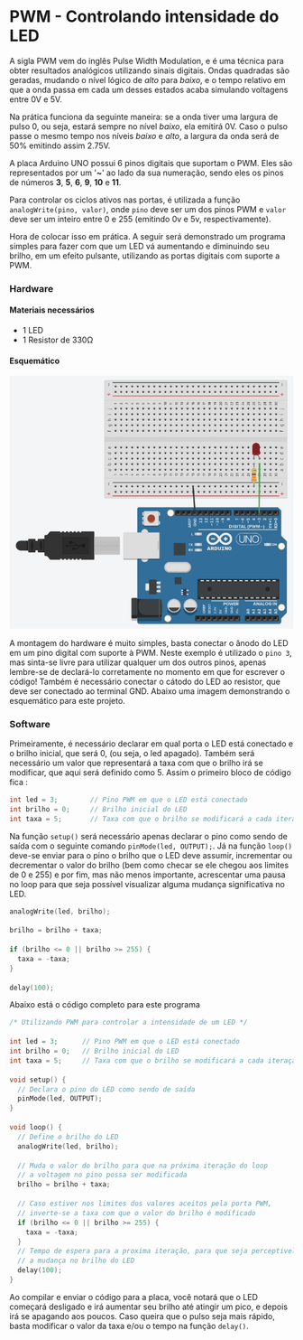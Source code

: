 # PWM - Controlando intensidade do LED

A sigla PWM vem do inglês Pulse Width Modulation, e é uma técnica para obter resultados analógicos utilizando sinais digitais. Ondas quadradas são geradas, mudando o nível lógico de *alto* para *baixo*, e o tempo relativo em que a onda passa em cada um desses estados acaba simulando voltagens entre 0V e 5V.

Na prática funciona da seguinte maneira: se a onda tiver uma largura de pulso 0, ou seja, estará sempre no nível *baixo*, ela emitirá 0V. Caso o pulso passe o mesmo tempo nos níveis *baixo* e *alto*, a largura da onda será de 50% emitindo assim 2.75V.

[//]: # (Colocar gráficos representando isso)

A placa Arduino UNO possui 6 pinos digitais que suportam o PWM. Eles são representados por um '__~__' ao lado da sua numeração, sendo eles os pinos de números __3__, __5__, __6__, __9__, __10__ e __11__. 

Para controlar os ciclos ativos nas portas, é utilizada a função  `analogWrite(pino, valor)`, onde `pino` deve ser um dos pinos PWM e `valor` deve ser um inteiro entre 0 e 255 (emitindo 0v e 5v, respectivamente). 


Hora de colocar isso em prática. A seguir será demonstrado um programa simples para fazer com que um LED vá aumentando e diminuindo seu brilho, em um efeito pulsante, utilizando as portas digitais com suporte a PWM.

### Hardware
#### Materiais necessários
+ 1 LED 
+ 1 Resistor de 330Ω

#### Esquemático

![Esquemático do projeto](./images/pwm.png)

A montagem do hardware é muito simples, basta conectar o ânodo do LED em um pino digital com suporte à PWM. Neste exemplo é utilizado o `pino 3`, mas sinta-se livre para utilizar qualquer um dos outros pinos, apenas lembre-se de declará-lo corretamente no momento em que for escrever o código! Também é necessário conectar o cátodo do LED ao resistor, que deve ser conectado ao terminal GND. Abaixo uma imagem demonstrando o esquemático para este projeto.


### Software

Primeiramente, é necessário declarar em qual porta o LED está conectado e o brilho inicial, que será 0, (ou seja, o led apagado). Também será necessário um valor que representará a taxa com que o brilho irá se modificar, que aqui será definido como 5. Assim o primeiro bloco de código fica :
 
``` C
int led = 3;		// Pino PWM em que o LED está conectado
int brilho = 0;		// Brilho inicial do LED
int taxa = 5;		// Taxa com que o brilho se modificará a cada iteração
```

Na função `setup()` será necessário apenas declarar o pino como sendo de saída com o seguinte comando `pinMode(led, OUTPUT);`. Já na função `loop()` deve-se enviar para o pino o brilho que o LED deve assumir, incrementar ou decrementar o valor do brilho (bem como checar se ele chegou aos limites de 0 e 255) e por fim, mas não menos importante, acrescentar uma pausa no loop para que seja possível visualizar alguma mudança significativa no LED. 

``` C
analogWrite(led, brilho);   

brilho = brilho + taxa;

if (brilho <= 0 || brilho >= 255) {
  taxa = -taxa;
}

delay(100);
```

Abaixo está o código completo para este programa

``` C
/* Utilizando PWM para controlar a intensidade de um LED */

int led = 3;      // Pino PWM em que o LED está conectado
int brilho = 0;   // Brilho inicial do LED
int taxa = 5;     // Taxa com que o brilho se modificará a cada iteração

void setup() {
  // Declara o pino do LED como sendo de saída
  pinMode(led, OUTPUT);
}

void loop() {
  // Define o brilho do LED
  analogWrite(led, brilho);   

  // Muda o valor do brilho para que na próxima iteração do loop
  // a voltagem no pino possa ser modificada
  brilho = brilho + taxa;

  // Caso estiver nos limites dos valores aceitos pela porta PWM,
  // inverte-se a taxa com que o valor do brilho é modificado
  if (brilho <= 0 || brilho >= 255) {
    taxa = -taxa;
  }
  // Tempo de espera para a proxima iteração, para que seja perceptivel 
  // a mudança no brilho do LED
  delay(100);
}
```

Ao compilar e enviar o código para a placa, você notará que o LED começará desligado e irá aumentar seu brilho até atingir um pico, e depois irá se apagando aos poucos. Caso queira que o pulso seja mais rápido, basta modificar o valor da taxa e/ou o tempo na função `delay()`.


